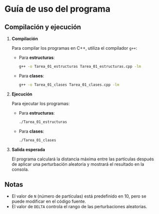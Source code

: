 # Guía de uso del programa

## Compilación y ejecución

1. **Compilación**

   Para compilar los programas en C++, utiliza el compilador `g++`:

   - Para **estructuras**:

     ```bash
     g++ -o Tarea_01_estructuras Tarea_01_estructuras.cpp -lm
     ```

   - Para **clases**:

     ```bash
     g++ -o Tarea_01_clases Tarea_01_clases.cpp -lm
     ```

2. **Ejecución**

   Para ejecutar los programas:

   - Para **estructuras**:

     ```bash
     ./Tarea_01_estructuras
     ```

   - Para **clases**:

     ```bash
     ./Tarea_01_clases
     ```

3. **Salida esperada**

   El programa calculará la distancia máxima entre las partículas después de aplicar una perturbación aleatoria y mostrará el resultado en la consola.

## Notas

- El valor de `N` (número de partículas) está predefinido en 10, pero se puede modificar en el código fuente.
- El valor de `DELTA` controla el rango de las perturbaciones aleatorias.
